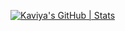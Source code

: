 [![Kaviya's GitHub | Stats](https://stats.quine.sh/Kaviya/github?theme=dark)](https://quine.sh?utm_source=widgets&utm_campaign=Kaviya)
